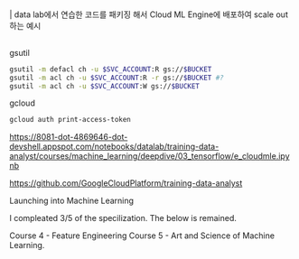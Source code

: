 ##

| data lab에서 연습한 코드를 패키징 해서 Cloud ML Engine에 배포하여  scale out하는 예시 

##

gsutil
~~~bash
gsutil -m defacl ch -u $SVC_ACCOUNT:R gs://$BUCKET
gsutil -m acl ch -u $SVC_ACCOUNT:R -r gs://$BUCKET #?
gsutil -m acl ch -u $SVC_ACCOUNT:W gs://$BUCKET
~~~

gcloud
~~~bash
gcloud auth print-access-token
~~~

https://8081-dot-4869646-dot-devshell.appspot.com/notebooks/datalab/training-data-analyst/courses/machine_learning/deepdive/03_tensorflow/e_cloudmle.ipynb


https://github.com/GoogleCloudPlatform/training-data-analyst


Launching into Machine Learning

I compleated 3/5 of the specilization. The below is remained.

Course 4 - Feature Engineering
Course 5 - Art and Science of Machine Learning. 